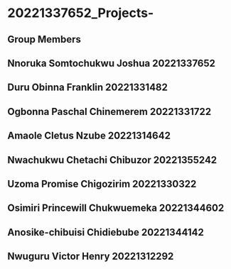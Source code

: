 # 20221337652_Projects-
## Group Members 
## Nnoruka Somtochukwu Joshua 20221337652
## Duru Obinna Franklin 20221331482
## Ogbonna Paschal Chinemerem 20221331722
## Amaole Cletus Nzube 20221314642
## Nwachukwu Chetachi Chibuzor 20221355242
## Uzoma Promise Chigozirim 20221330322
## Osimiri Princewill Chukwuemeka 20221344602
## Anosike-chibuisi Chidiebube 20221344142
## Nwuguru Victor Henry 20221312292

